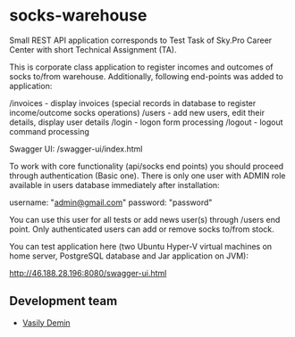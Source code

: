 # socks-warehouse

Small REST API application corresponds to Test Task of Sky.Pro Career Center with short Technical Assignment (TA). 

This is corporate class application to register incomes and outcomes of socks to/from warehouse. Additionally, 
following end-points was added to application: 

/invoices - display invoices (special records in database to register income/outcome socks operations)
/users - add new users, edit their details, display user details
/login - logon form processing
/logout - logout command processing

Swagger UI: 
/swagger-ui/index.html

To work with core functionality (api/socks end points) you should proceed through authentication (Basic one). There is 
only one user with ADMIN role available in users database immediately after installation: 

username: "admin@gmail.com"
password: "password"

You can use this user for all tests or add news user(s) through /users end point. Only authenticated users can add or 
remove socks to/from stock. 

You can test application here (two Ubuntu Hyper-V virtual machines on home server, PostgreSQL database and Jar 
application on JVM): 

http://46.188.28.196:8080/swagger-ui.html

## Development team
* [Vasily Demin](https://github.com/CatOgre70)